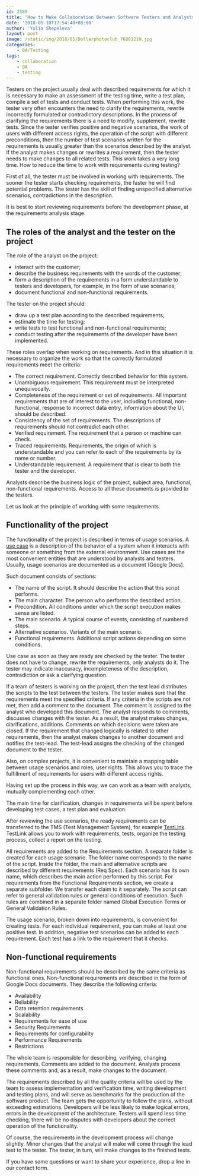 ```yaml
---
id: 2589
title: 'How to Make Collaboration Between Software Testers and Analysts More Efficient'
date: '2018-05-10T17:54:40+08:00'
author: 'Yulia Shepeleva'
layout: post
image: /static/img/2018/05/Dollarphotoclub_76801219.jpg
categories:
    - QA/Testing
tags:
    - collaboration
    - QA
    - testing
---
```


Testers on the project usually deal with described requirements for which it is necessary to make an assessment of the testing time, write a test plan, compile a set of tests and conduct tests. When performing this work, the tester very often encounters the need to clarify the requirements, rewrite incorrectly formulated or contradictory descriptions. In the process of clarifying the requirements there is a need to modify, supplement, rewrite tests. Since the tester verifies positive and negative scenarios, the work of users with different access rights, the operation of the script with different preconditions, then the number of test scenarios written for the requirements is usually greater than the scenarios described by the analyst. If the analyst makes changes or rewrites a requirement, then the tester needs to make changes to all related tests. This work takes a very long time. How to reduce the time to work with requirements during testing?

First of all, the tester must be involved in working with requirements. The sooner the tester starts checking requirements, the faster he will find potential problems. The tester has the skill of finding unspecified alternative scenarios, contradictions in the description.

It is best to start reviewing requirements before the development phase, at the requirements analysis stage.

## The roles of the analyst and the tester on the project

The role of the analyst on the project:

- interact with the customer;
- describe the business requirements with the words of the customer;
- form a description of the requirements in a form understandable to testers and developers, for example, in the form of use scenarios;
- document functional and non-functional requirements.

The tester on the project should:

- draw up a test plan according to the described requirements;
- estimate the time for testing;
- write tests to test functional and non-functional requirements;
- conduct testing after the requirements of the developer have been implemented.

These roles overlap when working on requirements. And in this situation it is necessary to organize the work so that the correctly formulated requirements meet the criteria:

- The correct requirement. Correctly described behavior for this system.
- Unambiguous requirement. This requirement must be interpreted unequivocally.
- Completeness of the requirement or set of requirements. All important requirements that are of interest to the user, including functional, non-functional, response to incorrect data entry, information about the UI, should be described.
- Consistency of the set of requirements. The descriptions of requirements should not contradict each other.
- Verified requirement. The requirement that a person or machine can check.
- Traced requirements. Requirements, the origin of which is understandable and you can refer to each of the requirements by its name or number.
- Understandable requirement. A requirement that is clear to both the tester and the developer.

Analysts describe the business logic of the project, subject area, functional, non-functional requirements. Access to all these documents is provided to the testers.

Let us look at the principle of working with some requirements.

## Functionality of the project

The functionality of the project is described in terms of usage scenarios. A [use case](https://en.wikipedia.org/wiki/Use_case) is a description of the behavior of a system when it interacts with someone or something from the external environment. Use cases are the most convenient entities that are understood by analysts and testers. Usually, usage scenarios are documented as a document (Google Docs).

Such document consists of sections:

- The name of the script. It should describe the action that this script performs.
- The main character. The person who performs the described action.
- Precondition. All conditions under which the script execution makes sense are listed.
- The main scenario. A typical course of events, consisting of numbered steps.
- Alternative scenarios. Variants of the main scenario.
- Functional requirements. Additional script actions depending on some conditions.

Use case as soon as they are ready are checked by the tester. The tester does not have to change, rewrite the requirements, only analysts do it. The tester may indicate inaccuracy, incompleteness of the description, contradiction or ask a clarifying question.

If a team of testers is working on the project, then the test lead distributes the scripts to the test between the testers. The tester makes sure that the requirements meet the specified criteria. If any criteria in the scripts are not met, then add a comment to the document. The comment is assigned to the analyst who developed this document. The analyst responds to comments, discusses changes with the tester. As a result, the analyst makes changes, clarifications, additions. Comments on which decisions were taken are closed. If the requirement that changed logically is related to other requirements, then the analyst makes changes to another document and notifies the test-lead. The test-lead assigns the checking of the changed document to the tester.

Also, on complex projects, it is convenient to maintain a mapping table between usage scenarios and roles, user rights. This allows you to trace the fulfillment of requirements for users with different access rights.

Having set up the process in this way, we can work as a team with analysts, mutually complementing each other.

The main time for clarification, changes in requirements will be spent before developing test cases, a test plan and evaluation.

After reviewing the use scenarios, the ready requirements can be transferred to the TMS (Test Management System), for example [TestLink](http://testlink.org/). TestLink allows you to work with requirements, tests, organize the testing process, collect a report on the testing.

All requirements are added to the Requirements section. A separate folder is created for each usage scenario. The folder name corresponds to the name of the script. Inside the folder, the main and alternative scripts are described by different requirements (Req Spec). Each scenario has its own name, which describes the main action performed by this script. For requirements from the Functional Requirements section, we create a separate subfolder. We transfer each claim to it separately. The script can refer to general validation rules or general conditions of execution. Such rules are combined in a separate folder named Global Execution Terms or General Validation Rules.

The usage scenario, broken down into requirements, is convenient for creating tests. For each individual requirement, you can make at least one positive test. In addition, negative test scenarios can be added to each requirement. Each test has a link to the requirement that it checks.

## Non-functional requirements

Non-functional requirements should be described by the same criteria as functional ones. Non-functional requirements are described in the form of Google Docs documents. They describe the following criteria:

- Availability
- Reliability
- Data retention requirements
- Scalability
- Requirements for ease of use
- Security Requirements
- Requirements for configurability
- Performance Requirements
- Restrictions

The whole team is responsible for describing, verifying, changing requirements. Comments are added to the document. Analysts process these comments and, as a result, make changes to the document.

The requirements described by all the quality criteria will be used by the team to assess implementation and verification time, writing development and testing plans, and will serve as benchmarks for the production of the software product. The team gets the opportunity to follow the plans, without exceeding estimations. Developers will be less likely to make logical errors, errors in the development of the architecture. Testers will spend less time checking, there will be no disputes with developers about the correct operation of the functionality.

Of course, the requirements in the development process will change slightly. Minor changes that the analyst will make will come through the lead test to the tester. The tester, in turn, will make changes to the finished tests.

If you have some questions or want to share your experience, drop a line in our contact form.